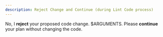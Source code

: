 ```yaml
---
description: Reject Change and Continue (during Lint Code process)
---
```


No, I **reject** your proposed code change. $ARGUMENTS.
Please **continue** your plan without changing the code.

